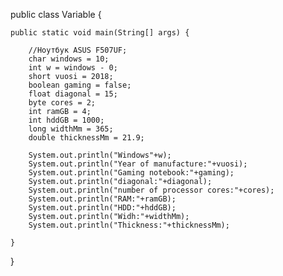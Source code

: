 public class Variable {
	
	public static void main(String[] args) {
		
		//Ноутбук ASUS F507UF;
		char windows = 10;
		int w = windows - 0;
		short vuosi = 2018;
		boolean gaming = false;
		float diagonal = 15;
		byte cores = 2;
		int ramGB = 4;
		int hddGB = 1000;
		long widthMm = 365;
		double thicknessMm = 21.9;
		
		System.out.println("Windows"+w); 
		System.out.println("Year of manufacture:"+vuosi);
		System.out.println("Gaming notebook:"+gaming);
		System.out.println("diagonal:"+diagonal);
		System.out.println("number of processor cores:"+cores);
		System.out.println("RAM:"+ramGB);
		System.out.println("HDD:"+hddGB);
		System.out.println("Widh:"+widthMm);
		System.out.println("Thickness:"+thicknessMm);
	
	}
}
